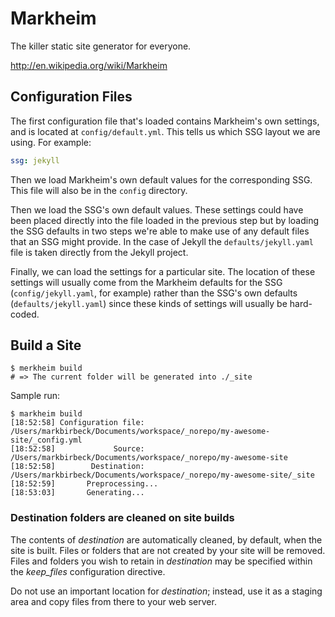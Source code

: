 # Markheim

The killer static site generator for everyone.

http://en.wikipedia.org/wiki/Markheim

## Configuration Files

The first configuration file that's loaded contains Markheim's own settings, and is located at `config/default.yml`. This tells us which SSG layout we are using. For example:

```yaml
ssg: jekyll
```

Then we load Markheim's own default values for the corresponding SSG. This file will also be in the `config` directory.

Then we load the SSG's own default values. These settings could have been placed directly into the file loaded in the previous step but by loading the SSG defaults in two steps we're able to make use of any default files that an SSG might provide. In the case of Jekyll the `defaults/jekyll.yaml` file is taken directly from the Jekyll project.

Finally, we can load the settings for a particular site. The location of these settings will usually come from the Markheim defaults for the SSG (`config/jekyll.yaml`, for example) rather than the SSG's own defaults (`defaults/jekyll.yaml`) since these kinds of settings will usually be hard-coded.

## Build a Site

```shell
$ merkheim build
# => The current folder will be generated into ./_site
```

Sample run:

```shell
$ markheim build
[18:52:58] Configuration file: /Users/markbirbeck/Documents/workspace/_norepo/my-awesome-site/_config.yml
[18:52:58]             Source: /Users/markbirbeck/Documents/workspace/_norepo/my-awesome-site
[18:52:58]        Destination: /Users/markbirbeck/Documents/workspace/_norepo/my-awesome-site/_site
[18:52:59]       Preprocessing...
[18:53:03]       Generating...
```

### Destination folders are cleaned on site builds

The contents of *destination* are automatically cleaned, by default, when the site is built. Files or folders that are not created by your site will be removed. Files and folders you wish to retain in *destination* may be specified within the *keep_files* configuration directive.

Do not use an important location for *destination*; instead, use it as a staging area and copy files from there to your web server.